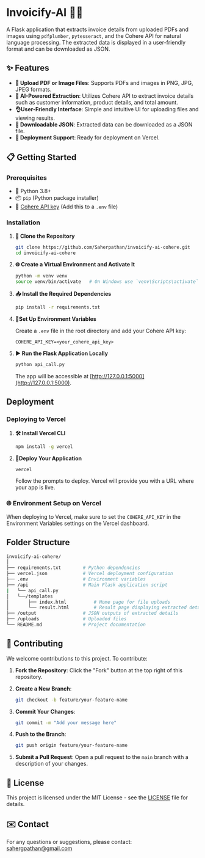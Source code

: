 # Invoicify-AI 🧾🚀

A Flask application that extracts invoice details from uploaded PDFs and images using `pdfplumber`, `pytesseract`, and the Cohere API for natural language processing. The extracted data is displayed in a user-friendly format and can be downloaded as JSON.

## ✨ Features

- **📂 Upload PDF or Image Files**: Supports PDFs and images in PNG, JPG, JPEG formats.
- **🤖 AI-Powered Extraction**: Utilizes Cohere API to extract invoice details such as customer information, product details, and total amount.
- **👌User-Friendly Interface**: Simple and intuitive UI for uploading files and viewing results.
- **💾 Downloadable JSON**: Extracted data can be downloaded as a JSON file.
- **🚀 Deployment Support**: Ready for deployment on Vercel.

## 📋 Getting Started

### Prerequisites

- 🐍 Python 3.8+
- 📦 `pip` (Python package installer)
- 🔑 [Cohere API key](https://cohere.ai/) (Add this to a `.env` file)

### Installation

1. **🔗 Clone the Repository**

    ```bash
    git clone https://github.com/Saherpathan/invoicify-ai-cohere.git
    cd invoicify-ai-cohere
    ```

2. **🌐 Create a Virtual Environment and Activate It**

    ```bash
    python -m venv venv
    source venv/bin/activate   # On Windows use `venv\Scripts\activate`
    ```

3. **📥 Install the Required Dependencies**

    ```bash
    pip install -r requirements.txt
    ```

4. **🔧Set Up Environment Variables**

   Create a `.env` file in the root directory and add your Cohere API key:

    ```env
    COHERE_API_KEY=<your_cohere_api_key>
    ```

5. **▶️ Run the Flask Application Locally**

    ```bash
    python api_call.py
    ```

    The app will be accessible at [http://127.0.0.1:5000](http://127.0.0.1:5000).

## Deployment

### Deploying to Vercel

1. **🛠 Install Vercel CLI**

    ```bash
    npm install -g vercel
    ```

2. **🚀Deploy Your Application**

    ```bash
    vercel
    ```

   Follow the prompts to deploy. Vercel will provide you with a URL where your app is live.

### 🌐 Environment Setup on Vercel

When deploying to Vercel, make sure to set the `COHERE_API_KEY` in the Environment Variables settings on the Vercel dashboard.

## Folder Structure

```bash
invoicify-ai-cohere/
│           
├── requirements.txt        # Python dependencies
├── vercel.json             # Vercel deployment configuration
├── .env                    # Environment variables 
├── /api                    # Main Flask application script
|   └── api_call.py
│   └──/templates
│       ├── index.html          # Home page for file uploads
│       └── result.html         # Result page displaying extracted details
├── /output                 # JSON outputs of extracted details
├── /uploads                # Uploaded files
└── README.md               # Project documentation
```

## 🤝 Contributing

We welcome contributions to this project. To contribute:

1. **Fork the Repository**: Click the "Fork" button at the top right of this repository.

2. **Create a New Branch**:

    ```bash
    git checkout -b feature/your-feature-name
    ```

3. **Commit Your Changes**:

    ```bash
    git commit -m "Add your message here"
    ```

4. **Push to the Branch**:

    ```bash
    git push origin feature/your-feature-name
    ```

5. **Submit a Pull Request**: Open a pull request to the `main` branch with a description of your changes.

## 📜 License

This project is licensed under the MIT License - see the [LICENSE](LICENSE) file for details.

## ✉️ Contact

For any questions or suggestions, please contact: [sahergpathan@gmail.com](mailto:sahergpathan@gmail.com)

